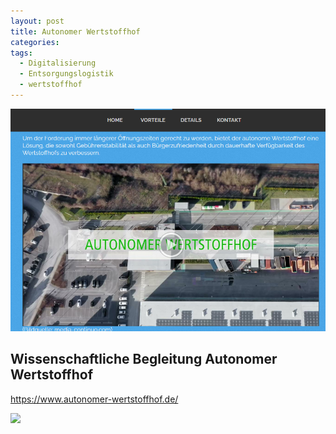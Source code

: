 ```yaml
---
layout: post
title: Autonomer Wertstoffhof
categories: 
tags:
  - Digitalisierung
  - Entsorgungslogistik
  - wertstoffhof
---
```

![](../pics/2024-01-19-autonomer-werstoffhof_image_1.png)

## Wissenschaftliche Begleitung Autonomer Wertstoffhof 

<https://www.autonomer-wertstoffhof.de/>


![](../pics/2024-01-19-autonomer-werstoffhof_image_2.png)

#

